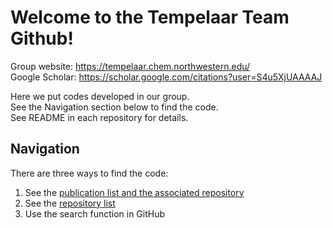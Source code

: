 # Welcome to the Tempelaar Team Github!
Group website: https://tempelaar.chem.northwestern.edu/  
Google Scholar: https://scholar.google.com/citations?user=S4u5XjUAAAAJ

Here we put codes developed in our group.  
See the Navigation section below to find the code.  
See README in each repository for details.  

## Navigation
There are three ways to find the code: 
1. See the [publication list and the associated repository](https://github.com/tempelaar-team/.github/blob/main/profile/publication.md)
1. See the [repository list](https://github.com/tempelaar-team/.github/blob/main/profile/repository_list.md)
1. Use the search function in GitHub

